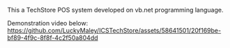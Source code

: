 This a TechStore POS system developed on vb.net programming language.

Demonstration video below:
https://github.com/LuckyMaley/ICSTechStore/assets/58641501/20f169be-bf89-4f9c-8f8f-4c2f50a804dd

